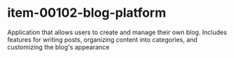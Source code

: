 # item-00102-blog-platform
Application that allows users to create and manage their own blog. Includes features for writing posts, organizing content into categories, and customizing the blog's appearance
